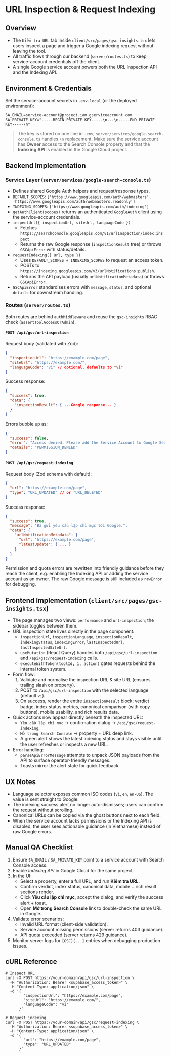 # URL Inspection & Request Indexing

## Overview
- The `Kiểm tra URL` tab inside `client/src/pages/gsc-insights.tsx` lets users inspect a page and trigger a Google indexing request without leaving the tool.
- All traffic flows through our backend (`server/routes.ts`) to keep service-account credentials off the client.
- A single Google service account powers both the URL Inspection API and the Indexing API.

## Environment & Credentials
Set the service-account secrets in `.env.local` (or the deployed environment):

```
SA_EMAIL=service-account@project.iam.gserviceaccount.com
SA_PRIVATE_KEY="-----BEGIN PRIVATE KEY-----\n...\n-----END PRIVATE KEY-----\n"
```

> The key is stored on one line in `.env`; `server/services/google-search-console.ts` handles `\n` replacement. Make sure the service account has **Owner** access to the Search Console property and that the **Indexing API** is enabled in the Google Cloud project.

## Backend Implementation

### Service Layer (`server/services/google-search-console.ts`)
- Defines shared Google Auth helpers and request/response types.
- `DEFAULT_SCOPES`: `['https://www.googleapis.com/auth/webmasters', 'https://www.googleapis.com/auth/webmasters.readonly']`
- `INDEXING_SCOPES`: `['https://www.googleapis.com/auth/indexing']`
- `getAuthClient(scopes)` returns an authenticated `GoogleAuth` client using the service-account credentials.
- `inspectUrl({ inspectionUrl, siteUrl, languageCode })`
  - Fetches `https://searchconsole.googleapis.com/v1/urlInspection/index:inspect`.
  - Returns the raw Google response (`inspectionResult` tree) or throws `GSCApiError` with status/details.
- `requestIndexing({ url, type })`
  - Uses `DEFAULT_SCOPES + INDEXING_SCOPES` to request an access token.
  - POSTs to `https://indexing.googleapis.com/v3/urlNotifications:publish`.
  - Returns the API payload (usually `urlNotificationMetadata`) or throws `GSCApiError`.
- `GSCApiError` standardises errors with `message`, `status`, and optional `details` for downstream handling.

### Routes (`server/routes.ts`)
Both routes are behind `authMiddleware` and reuse the `gsc-insights` RBAC check (`assertToolAccessOrAdmin`).

#### `POST /api/gsc/url-inspection`
Request body (validated with Zod):
```json
{
  "inspectionUrl": "https://example.com/page",
  "siteUrl": "https://example.com/",
  "languageCode": "vi" // optional, defaults to "vi"
}
```

Success response:
```json
{
  "success": true,
  "data": {
    "inspectionResult": { ...Google response... }
  }
}
```

Errors bubble up as:
```json
{
  "success": false,
  "error": "Access denied. Please add the Service Account to Google Search Console property.",
  "details": "PERMISSION_DENIED"
}
```

#### `POST /api/gsc/request-indexing`
Request body (Zod schema with default):
```json
{
  "url": "https://example.com/page",
  "type": "URL_UPDATED" // or "URL_DELETED"
}
```

Success response:
```json
{
  "success": true,
  "message": "Đã gửi yêu cầu lập chỉ mục tới Google.",
  "data": {
    "urlNotificationMetadata": {
      "url": "https://example.com/page",
      "latestUpdate": { ... }
    }
  }
}
```

Permission and quota errors are rewritten into friendly guidance before they reach the client, e.g. enabling the Indexing API or adding the service account as an owner. The raw Google message is still included as `rawError` for debugging.

## Frontend Implementation (`client/src/pages/gsc-insights.tsx`)
- The page manages two views: `performance` and `url-inspection`; the sidebar toggles between them.
- URL inspection state lives directly in the page component:
  - `inspectionUrl`, `inspectionLanguage`, `inspectionResult`, `indexingStatus`, `indexingError`, `lastInspectedUrl`, `lastInspectedSiteUrl`.
  - `useMutation` (React Query) handles both `/api/gsc/url-inspection` and `/api/gsc/request-indexing` calls.
  - `executeWithToken(toolId, 1, action)` gates requests behind the internal token system.
- Form flow:
  1. Validate and normalise the inspection URL & site URL (ensures trailing slash on property).
  2. POST to `/api/gsc/url-inspection` with the selected language (default `vi`).
  3. On success, render the entire `inspectionResult` block: verdict badge, index status metrics, canonical comparison (with copy buttons), mobile usability, and rich results data.
- Quick actions now appear directly beneath the inspected URL:
  - `Yêu cầu lập chỉ mục` → confirmation dialog → `/api/gsc/request-indexing`.
  - `Mở trong Search Console` → property + URL deep link.
  - A green alert shows the latest indexing status and stays visible until the user refreshes or inspects a new URL.
- Error handling:
  - `parseApiErrorMessage` attempts to unpack JSON payloads from the API to surface operator-friendly messages.
  - Toasts mirror the alert state for quick feedback.

## UX Notes
- Language selector exposes common ISO codes (`vi`, `en`, `en-US`). The value is sent straight to Google.
- The indexing success alert no longer auto-dismisses; users can confirm the request without scrolling.
- Canonical URLs can be copied via the ghost buttons next to each field.
- When the service account lacks permissions or the Indexing API is disabled, the user sees actionable guidance (in Vietnamese) instead of raw Google errors.

## Manual QA Checklist
1. Ensure `SA_EMAIL` / `SA_PRIVATE_KEY` point to a service account with Search Console access.
2. Enable *Indexing API* in Google Cloud for the same project.
3. In the UI:
   - Select a property, enter a full URL, and run **Kiểm tra URL**.
   - Confirm verdict, index status, canonical data, mobile + rich result sections render.
   - Click **Yêu cầu lập chỉ mục**, accept the dialog, and verify the success alert + toast.
   - Open **Mở trong Search Console** link to double-check the same URL in Google.
4. Validate error scenarios:
   - Invalid URL format (client-side validation).
   - Service account missing permissions (server returns 403 guidance).
   - API quota exceeded (server returns 429 guidance).
5. Monitor server logs for `[GSC][...]` entries when debugging production issues.

## cURL Reference
```
# Inspect URL
curl -X POST https://your-domain/api/gsc/url-inspection \
  -H "Authorization: Bearer <supabase_access_token>" \
  -H "Content-Type: application/json" \
  -d '{
        "inspectionUrl": "https://example.com/page",
        "siteUrl": "https://example.com/",
        "languageCode": "vi"
      }'

# Request indexing
curl -X POST https://your-domain/api/gsc/request-indexing \
  -H "Authorization: Bearer <supabase_access_token>" \
  -H "Content-Type: application/json" \
  -d '{
        "url": "https://example.com/page",
        "type": "URL_UPDATED"
      }'
```
